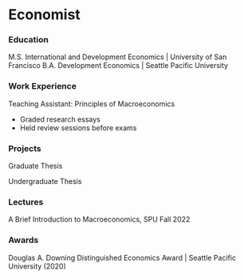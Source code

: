 # Economist

### Education
M.S. International and Development Economics | University of San Francisco 
B.A. Development Economics | Seattle Pacific University

### Work Experience
Teaching Assistant: Principles of Macroeconomics
- Graded research essays
- Held review sessions before exams

### Projects
Graduate Thesis

Undergraduate Thesis

### Lectures
A Brief Introduction to Macroeconomics, SPU Fall 2022

### Awards
Douglas A. Downing Distinguished Economics Award | Seattle Pacific University (2020)
